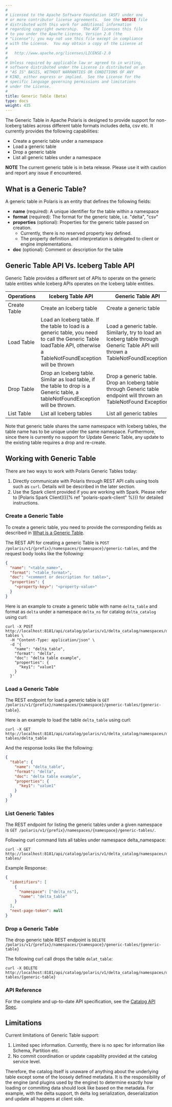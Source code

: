 ```yaml
---
#
# Licensed to the Apache Software Foundation (ASF) under one
# or more contributor license agreements.  See the NOTICE file
# distributed with this work for additional information
# regarding copyright ownership.  The ASF licenses this file
# to you under the Apache License, Version 2.0 (the
# "License"); you may not use this file except in compliance
# with the License.  You may obtain a copy of the License at
#
#   http://www.apache.org/licenses/LICENSE-2.0
#
# Unless required by applicable law or agreed to in writing,
# software distributed under the License is distributed on an
# "AS IS" BASIS, WITHOUT WARRANTIES OR CONDITIONS OF ANY
# KIND, either express or implied.  See the License for the
# specific language governing permissions and limitations
# under the License.
#
title: Generic Table (Beta)
type: docs
weight: 435
---
```


The Generic Table in Apache Polaris is designed to provide support for non-Iceberg tables across different table formats includes delta, csv etc. It currently provides the following capabilities:
- Create a generic table under a namespace
- Load a generic table 
- Drop a generic table
- List all generic tables under a namespace

**NOTE** The current generic table is in beta release. Please use it with caution and report any issue if encountered.

## What is a Generic Table?

A generic table in Polaris is an entity that defines the following fields:

- **name** (required): A unique identifier for the table within a namespace
- **format** (required): The format for the generic table, i.e. "delta", "csv"
- **properties** (optional): Properties for the generic table passed on creation.
  - Currently, there is no reserved property key defined.
  - The property definition and interpretation is delegated to client or engine implementations.
- **doc** (optional): Comment or description for the table

## Generic Table API Vs. Iceberg Table API

Generic Table provides a different set of APIs to operate on the generic table entities while Iceberg APIs operates on
the Iceberg table entities.

| Operations   | **Iceberg Table API**                                                                                                                                               | **Generic Table API**                                                                                                         |
|--------------|---------------------------------------------------------------------------------------------------------------------------------------------------------------------|-------------------------------------------------------------------------------------------------------------------------------|
| Create Table | Create an Iceberg table                                                                                                                                             | Create a generic table                                                                                                        |
| Load Table   | Load an Iceberg table. If the table to load is a generic table, you need to call the Generic Table loadTable API, otherwise a TableNotFoundException will be thrown | Load a generic table. Similarly, try to load an Iceberg table through Generic Table API will thrown a TableNotFoundException. |
| Drop Table   | Drop an Iceberg table. Similar as load table, if the table to drop is a Generic table, a tableNotFoundException will be thrown.                                     | Drop a generic table. Drop an Iceberg table through Generic table endpoint will thrown an TableNotFound Exception             |
| List Table   | List all Iceberg tables                                                                                                                                             | List all generic tables                                                                                                       |

Note that generic table shares the same namespace with Iceberg tables, the table name has to be unique under the same namespace. Furthermore, since
there is currently no support for Update Generic Table, any update to the existing table requires a drop and re-create.

## Working with Generic Table

There are two ways to work with Polaris Generic Tables today:
1) Directly communicate with Polaris through REST API calls using tools such as `curl`. Details will be described in the later section.
2) Use the Spark client provided if you are working with Spark. Please refer to [Polaris Spark Client]({{% ref "polaris-spark-client" %}}) for detailed instructions.

### Create a Generic Table

To create a generic table, you need to provide the corresponding fields as described in [What is a Generic Table](#what-is-a-generic-table).

The REST API for creating a generic Table is `POST /polaris/v1/{prefix}/namespaces/{namespace}/generic-tables`, and the
request body looks like the following:

```json
{
  "name": "<table_name>",
  "format": "<table_format>",
  "doc": "<comment or description for table>",
  "properties": {
    "<property-key>": "<property-value>"
  }
}
```

Here is an example to create a generic table with name `delta_table` and format as `delta` under a namespace `delta_ns` 
for catalog `delta_catalog` using curl:

```shell
curl -X POST http://localhost:8181/api/catalog/polaris/v1/delta_catalog/namespaces/delta_ns/generic-tables \
  -H "Content-Type: application/json" \
  -d '{
    "name": "delta_table",
    "format": "delta",
    "doc": "delta table example",
    "properties": {
      "key1": "value1"
    }
  }'
```

### Load a Generic Table
The REST endpoint for load a generic table is `GET /polaris/v1/{prefix}/namespaces/{namespace}/generic-tables/{generic-table}`.

Here is an example to load the table `delta_table` using curl:
```shell
curl -X GET http://localhost:8181/api/catalog/polaris/v1/delta_catalog/namespaces/delta_ns/generic-tables/delta_table
```
And the response looks like the following:
```json
{
  "table": {
    "name": "delta_table",
    "format": "delta",
    "doc": "delta table example",
    "properties": {
      "key1": "value1"
    }
  }
}
```

### List Generic Tables
The REST endpoint for listing the generic tables under a given 
namespace is `GET /polaris/v1/{prefix}/namespaces/{namespace}/generic-tables/`.

Following curl command lists all tables under namespace delta_namespace:
```shell
curl -X GET http://localhost:8181/api/catalog/polaris/v1/delta_catalog/namespaces/delta_ns/generic-tables/
```
Example Response:
```json
{
  "identifiers": [
    {
      "namespace": ["delta_ns"],
      "name": "delta_table"
    }
  ],
  "next-page-token": null
}
```

### Drop a Generic Table
The drop generic table REST endpoint is `DELETE /polaris/v1/{prefix}/namespaces/{namespace}/generic-tables/{generic-table}`

The following curl call drops the table `delat_table`:
```shell
curl -X DELETE http://localhost:8181/api/catalog/polaris/v1/delta_catalog/namespaces/delta_ns/generic-tables/{generic-table}
```

### API Reference

For the complete and up-to-date API specification, see the [Catalog API Spec](https://editor-next.swagger.io/?url=https://raw.githubusercontent.com/apache/polaris/refs/heads/main/spec/generated/bundled-polaris-catalog-service.yaml).

## Limitations

Current limitations of Generic Table support:
1) Limited spec information. Currently, there is no spec for information like Schema, Partition etc. 
2) No commit coordination or update capability provided at the catalog service level.

Therefore, the catalog itself is unaware of anything about the underlying table except some of the loosely defined metadata. 
It is the responsibility of the engine (and plugins used by the engine) to determine exactly how loading or commiting data
should look like based on the metadata. For example, with the delta support, th delta log serialization, deserialization 
and update all happens at client side.
